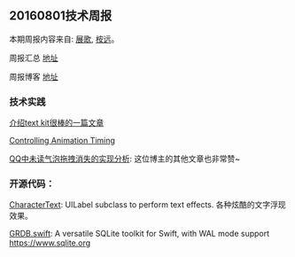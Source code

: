 
## 20160801技术周报

本期周报内容来自: [展歌](https://github.com/eggInBlack), [桉远](https://github.com/AnYuan)。

周报汇总 [地址](https://github.com/BaiduHiDeviOS/iOS-Tech-Weekly)

周报博客 [地址](http://baiduhidevios.github.io/)


### 技术实践
[介绍text kit很棒的一篇文章](https://www.raywenderlich.com/50151/text-kit-tutorial)

[Controlling Animation Timing](http://ronnqvi.st/controlling-animation-timing/)

[QQ中未读气泡拖拽消失的实现分析](http://kittenyang.com/drawablebubble/): 这位博主的其他文章也非常赞~

### 开源代码：

[CharacterText](https://github.com/android1989/CharacterText): UILabel subclass to perform text effects. 各种炫酷的文字浮现效果。

[GRDB.swift](https://github.com/groue/GRDB.swift): A versatile SQLite toolkit for Swift, with WAL mode support https://www.sqlite.org
